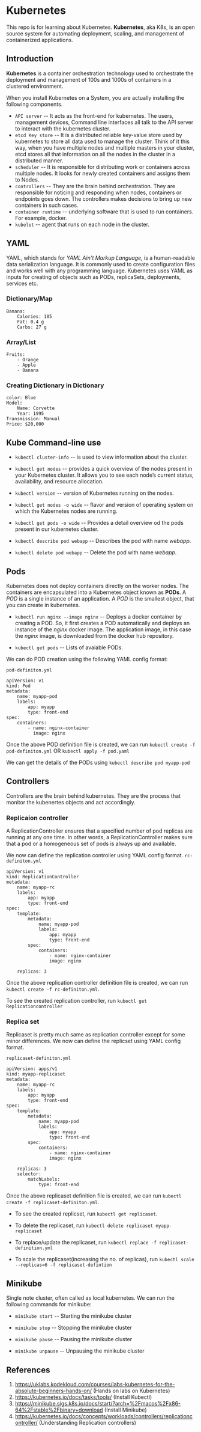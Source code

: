 # Kubernetes
This repo is for learning about Kubernetes. **Kubernetes**, aka K8s, is an open source system for automating deployment, scaling, and management of containerized applications.

## Introduction
**Kubernetes** is a container orchestration technology used to orchestrate the deployment and management of 100s and 1000s of containers in a clustered environment.

When you install Kubernetes on a System, you are actually installing the following components.
+ `API server` -- It acts as the front-end for kubernetes. The users, management devices, Command line interfaces all talk to the API server to interact with the kubernetes cluster.
+ `etcd Key store` -- It is a distributed reliable key-value store used by kubernetes to store all data used to manage the cluster. Think of it this way, when you have multiple nodes and multiple masters in your cluster, etcd stores all that information on all the nodes in the cluster in a distributed manner.
+ `scheduler` -- It is responsible for distributing work or containers across multiple nodes. It looks for newly created containers and assigns them to Nodes.
+ `controllers` -- They are the brain behind orchestration. They are responsible for noticing and responding when nodes, containers or endpoints goes down. The controllers makes decisions to bring up new containers in such cases.
+ `container runtime` -- underlying software that is used to run containers. For example, docker.
+ `kubelet` -- agent that runs on each node in the cluster.

## YAML
YAML, which stands for *YAML Ain't Markup Language,* is a human-readable data serialization language. It is commonly used to create configuration files and works well with any programming language. Kubernetes uses YAML as inputs for creating of objects such as PODs, replicaSets, deployments, services etc.

### Dictionary/Map
~~~
Banana: 
    Calories: 105
    Fat: 0.4 g
    Carbs: 27 g
~~~

### Array/List
~~~
Fruits:
    - Orange
    - Apple
    - Banana
~~~

### Creating Dictionary in Dictionary
~~~
color: Blue
Model:
    Name: Corvette
    Year: 1995
Transmission: Manual
Price: $20,000
~~~

## Kube Command-line use
+ `kubectl cluster-info` -- is used to view information about the cluster.

+ `kubectl get nodes` -- provides a quick overview of the nodes present in your Kubernetes cluster. It allows you to see each node’s current status, availability, and resource allocation.

+ `kubectl version` -- version of Kubernetes running on the nodes.

+ `kubectl get nodes -o wide` -- flavor and version of operating system on which the Kubernetes nodes are running.

+ `kubectl get pods -o wide` -- Provides a detail overview od the pods present in our kubernetes cluster.

+ `kubectl describe pod webapp` -- Describes the pod with name *webapp*.

+ `kubectl delete pod webapp` -- Delete the pod with name *webapp*.

## Pods
Kubernetes does not deploy containers directly on the worker nodes. The containers are encapsulated into a Kubernetes object known as **PODs**. A *POD* is a single instance of an application. A *POD* is the smallest
object, that you can create in kubernetes.

+ `kubectl run nginx --image nginx` -- Deploys a docker container by creating a POD. So, it first creates a POD automatically and deploys an instance of the *nginx* docker image. The application image, in this case the *nginx* image, is downloaded from the docker hub repository.

+ `kubectl get pods` -- Lists of avaiable PODs.

We can do POD creation using the following YAML config format:

`pod-definiton.yml`
~~~
apiVersion: v1
kind: Pod
metadata:
    name: myapp-pod
    labels:
        app: myapp
        type: front-end
spec:
    containers:
        - name: nginx-container
          image: nginx
~~~

Once the above POD definition file is created, we can run 
`kubectl create -f pod-definiton.yml` OR `kubectl apply -f pod.yaml`

We can get the details of the PODs using `kubectl describe pod myapp-pod`

## Controllers
Controllers are the brain behind kubernetes. They are the process that monitor the kubenertes objects and act accordingly.

### Replicaion controller
A ReplicationController ensures that a specified number of pod replicas are running at any one time. In other words, a ReplicationController makes sure that a pod or a homogeneous set of pods is always up and available.


We now can define the replication controller using YAML config format.
`rc-definiton.yml`
~~~
apiVersion: v1
kind: ReplicationController
metadata:
    name: myapp-rc
    labels:
        app: myapp
        type: front-end
spec:
    template:
        metadata:
            name: myapp-pod
            labels:
                app: myapp
                type: front-end
        spec:
            containers:
                - name: nginx-container
                image: nginx
    
    replicas: 3
~~~

Once the above replication controller definition file is created, we can run 
`kubectl create -f rc-definiton.yml`.

To see the created replication controller, run `kubectl get Replicationcontroller`

### Replica set
Replicaset is pretty much same as replication controller except for some minor differences. We now can define the replicset using YAML config format.

`replicaset-definiton.yml`
~~~
apiVersion: apps/v1
kind: myapp-replicaset
metadata:
    name: myapp-rc
    labels:
        app: myapp
        type: front-end
spec:
    template:
        metadata:
            name: myapp-pod
            labels:
                app: myapp
                type: front-end
        spec:
            containers:
                - name: nginx-container
                image: nginx
    
    replicas: 3
    selector: 
        matchLabels:
            type: front-end
~~~

Once the above replicaset definition file is created, we can run `kubectl create -f replicaset-definiton.yml`.

+ To see the created replicset, run `kubectl get replicaset`.

+ To delete the replicaset, run `kubectl delete replicaset myapp-replicaset`

+ To replace/update the replicaset, run `kubectl replace -f replicaset-definition.yml`

+ To scale the replicaset(increasing the no. of replicas), run `kubectl scale --replicas=6 -f replicaset-defintion`


## Minikube
Single note cluster, often called as local kubernetes. We can run the following commands for minikube:

+ `minikube start` -- Starting the minikube cluster

+ `minikube stop` -- Stopping the minikube cluster

+ `minikube pause` -- Pausing the minikube cluster

+ `minikube unpause` -- Unpausing the minikube cluster


## References
1. https://uklabs.kodekloud.com/courses/labs-kubernetes-for-the-absolute-beginners-hands-on/ (Hands on labs on Kubernetes)
2. https://kubernetes.io/docs/tasks/tools/ (Install Kubectl)
3. https://minikube.sigs.k8s.io/docs/start/?arch=%2Fmacos%2Fx86-64%2Fstable%2Fbinary+download (Install Minikube)
4. https://kubernetes.io/docs/concepts/workloads/controllers/replicationcontroller/ (Understanding Replication controllers)
